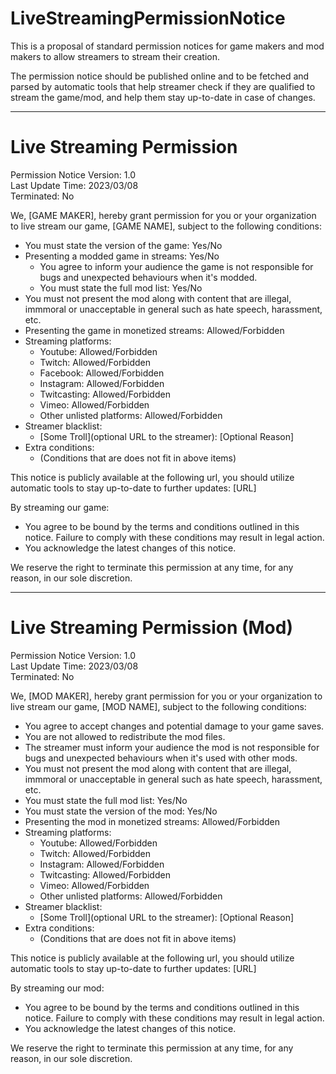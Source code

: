 # LiveStreamingPermissionNotice
This is a proposal of standard permission notices for game makers and mod makers to allow streamers to stream their creation.

The permission notice should be published online and to be fetched and parsed by automatic tools that help streamer check if they are qualified to stream the game/mod, and help them stay up-to-date in case of changes.

---

# Live Streaming Permission

Permission Notice Version: 1.0  
Last Update Time: 2023/03/08  
Terminated: No  

We, [GAME MAKER], hereby grant permission for you or your organization to live stream our game, [GAME NAME], subject to the following conditions:

- You must state the version of the game: Yes/No
- Presenting a modded game in streams: Yes/No
    - You agree to inform your audience the game is not responsible for bugs and unexpected behaviours when it's modded.
    - You must state the full mod list: Yes/No
- You must not present the mod along with content that are illegal, immmoral or unacceptable in general such as hate speech, harassment, etc.
- Presenting the game in monetized streams: Allowed/Forbidden
- Streaming platforms:
    - Youtube: Allowed/Forbidden
    - Twitch: Allowed/Forbidden
    - Facebook: Allowed/Forbidden
    - Instagram: Allowed/Forbidden
    - Twitcasting: Allowed/Forbidden
    - Vimeo: Allowed/Forbidden
    - Other unlisted platforms: Allowed/Forbidden
- Streamer blacklist:
    - [Some Troll](optional URL to the streamer): [Optional Reason]
- Extra conditions:
    - (Conditions that are does not fit in above items)

This notice is publicly available at the following url, you should utilize automatic tools to stay up-to-date to further updates: [URL]

By streaming our game:
- You agree to be bound by the terms and conditions outlined in this notice. Failure to comply with these conditions may result in legal action.
- You acknowledge the latest changes of this notice.

We reserve the right to terminate this permission at any time, for any reason, in our sole discretion.

---

# Live Streaming Permission (Mod)

Permission Notice Version: 1.0  
Last Update Time: 2023/03/08  
Terminated: No  

We, [MOD MAKER], hereby grant permission for you or your organization to live stream our game, [MOD NAME], subject to the following conditions:

- You agree to accept changes and potential damage to your game saves.
- You are not allowed to redistribute the mod files.
- The streamer must inform your audience the mod is not responsible for bugs and unexpected behaviours when it's used with other mods.
- You must not present the mod along with content that are illegal, immmoral or unacceptable in general such as hate speech, harassment, etc.
- You must state the full mod list: Yes/No
- You must state the version of the mod: Yes/No
- Presenting the mod in monetized streams: Allowed/Forbidden
- Streaming platforms:
    - Youtube: Allowed/Forbidden
    - Twitch: Allowed/Forbidden
    - Instagram: Allowed/Forbidden
    - Twitcasting: Allowed/Forbidden
    - Vimeo: Allowed/Forbidden
    - Other unlisted platforms: Allowed/Forbidden
- Streamer blacklist:
    - [Some Troll](optional URL to the streamer): [Optional Reason]
- Extra conditions:
    - (Conditions that are does not fit in above items)

This notice is publicly available at the following url, you should utilize automatic tools to stay up-to-date to further updates: [URL]

By streaming our mod:
- You agree to be bound by the terms and conditions outlined in this notice. Failure to comply with these conditions may result in legal action.
- You acknowledge the latest changes of this notice.

We reserve the right to terminate this permission at any time, for any reason, in our sole discretion.
